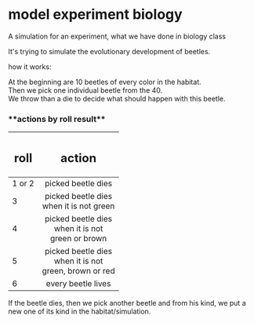 <h1> model experiment biology</h1>

A simulation for an experiment, what we have done in biology class

It's trying to simulate the evolutionary development of beetles.

how it works:

At the beginning are 10 beetles of every color in the habitat.<br>
Then we pick one individual beetle from the 40.<br>
We throw than a die to decide what should happen with this beetle.<br>
<h3>**actions by roll result**</h3>

| <h2>roll| <h2>action| 
| ------------ |:-------------:| 
| 1 or 2| picked beetle dies | 
| 3 | picked beetle dies <br> when it is not green |   
| 4 | picked beetle dies <br> when it is not <br>green or brown | 
| 5 | picked beetle dies <br> when it is not <br> green, brown or red |
| 6 | every beetle lives | 

If the beetle dies, then we pick another beetle and from his kind, we put a new one of its kind in the habitat/simulation. 




